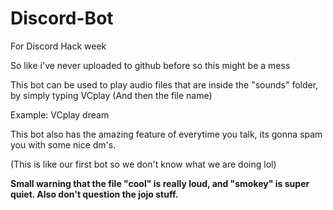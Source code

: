 # Discord-Bot
For Discord Hack week


So like i've never uploaded to github before so this might be a mess


This bot can be used to play audio files that are inside the "sounds" folder, by simply typing VCplay (And then the file name)

Example: VCplay dream


This bot also has the amazing feature of everytime you talk, its gonna spam you with some nice dm's.


(This is like our first bot so we don't know what we are doing lol)


**Small warning that the file "cool" is really loud, and "smokey" is super quiet. Also don't question the jojo stuff.**  
